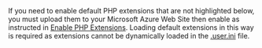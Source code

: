 <div class="alert alert-danger">
If you need to enable default PHP extensions that are not highlighted below, you must upload them to your Microsoft Azure Web Site then enable as instructed in <a href="#enable-php-extensions" class="alert-link">Enable PHP Extensions</a>. Loading default extensions in this way is required as extensions cannot be dynamically loaded in the <a href="http://php.net/manual/en/configuration.file.per-user.php" class="alert-link">.user.ini</a> file.
</div>
